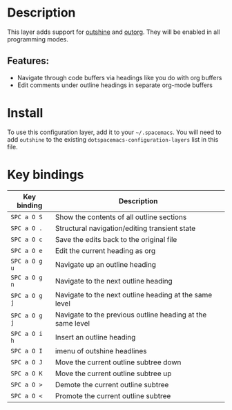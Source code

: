 # Description

This layer adds support for
[outshine](https://github.com/alphapapa/outshine) and
[outorg](https://github.com/alphapapa/outorg). They will be enabled in
all programming modes.

## Features:

-   Navigate through code buffers via headings like you do with org
    buffers
-   Edit comments under outline headings in separate org-mode buffers

# Install

To use this configuration layer, add it to your `~/.spacemacs`. You will
need to add `outshine` to the existing
`dotspacemacs-configuration-layers` list in this file.

# Key bindings

| Key binding   | Description                                                |
|---------------|------------------------------------------------------------|
| `SPC a O S`   | Show the contents of all outline sections                  |
| `SPC a O .`   | Structural navigation/editing transient state              |
| `SPC a O c`   | Save the edits back to the original file                   |
| `SPC a O e`   | Edit the current heading as org                            |
| `SPC a O g u` | Navigate up an outline heading                             |
| `SPC a O g n` | Navigate to the next outline heading                       |
| `SPC a O g j` | Navigate to the next outline heading at the same level     |
| `SPC a O g j` | Navigate to the previous outline heading at the same level |
| `SPC a O i h` | Insert an outline heading                                  |
| `SPC a O I`   | imenu of outshine headlines                                |
| `SPC a O J`   | Move the current outline subtree down                      |
| `SPC a O K`   | Move the current outline subtree up                        |
| `SPC a O >`   | Demote the current outline subtree                         |
| `SPC a O <`   | Promote the current outline subtree                        |
